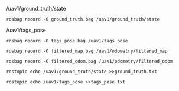/uav1/ground_truth/state

```
rosbag record -O ground_truth.bag /uav1/ground_truth/state
```

/uav1/tags_pose

```
rosbag record -O tags_pose.bag /uav1/tags_pose
```



```
rosbag record -O filtered_map.bag /uav1/odometry/filtered_map
```





```
rosbag record -O filtered_odom.bag /uav1/odometry/filtered_odom
```





```
rostopic echo /uav1/ground_truth/state >>ground_truth.txt
```



```
rostopic echo /uav1/tags_pose >>tags_pose.txt
```

